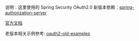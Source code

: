 说明：这里使用的 Spring Security OAuth2.0 新版本依赖：[spring-authorization-server](https://github.com/spring-projects/spring-authorization-server)

[官方文档](https://spring.io/projects/spring-authorization-server)

老版本相关示例参考: [oauth2-old-examples](../oauth2-old-examples)
